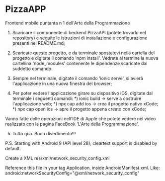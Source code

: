 # PizzaAPP
Frontend mobile puntanta n 1 dell'Arte della Programmazione

1) Scaricare il componente di beckend PizzaAPI (potete trovarlo nel repository) e seguite le istruzioni di installazione e configurazione presenti nel README.md;

2) Scaricate questo progetto, e da terminale spostatevi nella cartella del progetto e digitate il comando 'npm install'. Vedrete al termine la nuova cartellina 'node_modules' contenente le dipendenze scaricate dal suddetto comando.

3) Sempre nel terminale, digitate il comando 'ionic serve', si avierà l'applicazione in una nuova finestra del browser;

4) Per poter vedere l'applicazione girare su dispositivo iOS, digitate dal terminale i seguenti comandi: 
  *) ionic build -> serve a costruire l'applicazione web; 
  *) npx cap add ios -> crea il progetto nativo xCode; 
  *) npx cap open ios -> apre il progetto appena creato con xCode;

Vanno fatte delle operazioni nell'IDE di Apple che potete vedere nel video realizzato con la pagina FaceBook 'L'Arte della Programmazione'.

5) Tutto qua. Buon divertimento!!!

P.S. Starting with Android 9 (API level 28), cleartext support is disabled by default.

Create a XML res/xml/network_security_config.xml
<?xml version="1.0" encoding="utf-8"?>
<network-security-config>
    <base-config cleartextTrafficPermitted="true" />
</network-security-config>

Reference this file in your tag Application, inside AndroidManifest.xml. Like:
android:networkSecurityConfig="@xml/network_security_config"

